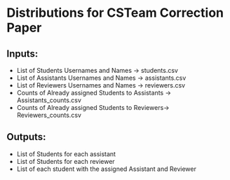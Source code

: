 # **Distributions for CSTeam Correction Paper**

## Inputs:

- List of Students Usernames and Names → students.csv
- List of Assistants Usernames and Names → assistants.csv
- List of Reviewers Usernames and Names → reviewers.csv
- Counts of Already assigned Students to Assistants → Assistants_counts.csv
- Counts of Already assigned Students to Reviewers→  Reviewers_counts.csv

## Outputs:

- List of Students for each assistant
- List of Students for each reviewer
- List of each student with the assigned Assistant and Reviewer